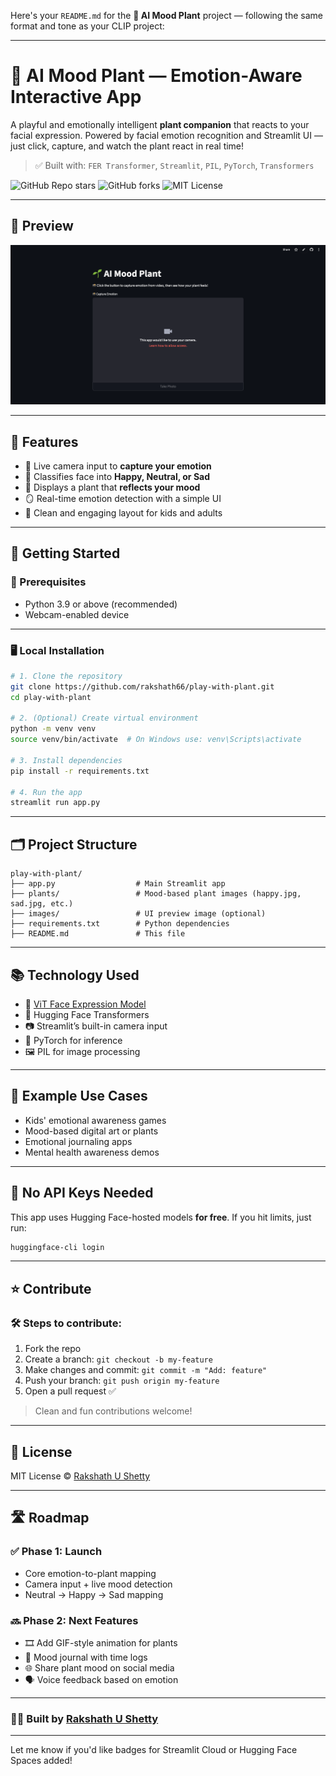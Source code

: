 Here's your `README.md` for the **🌱 AI Mood Plant** project — following the same format and tone as your CLIP project:

---

# 🌱 AI Mood Plant — Emotion-Aware Interactive App

A playful and emotionally intelligent **plant companion** that reacts to your facial expression. Powered by facial emotion recognition and Streamlit UI — just click, capture, and watch the plant react in real time!

> ✅ Built with: `FER Transformer`, `Streamlit`, `PIL`, `PyTorch`, `Transformers`

![GitHub Repo stars](https://img.shields.io/github/stars/rakshath66/play-with-plant?style=social)
![GitHub forks](https://img.shields.io/github/forks/rakshath66/play-with-plant?style=social)
![MIT License](https://img.shieHlds.io/github/license/rakshath66/play-with-plant)

---

## 🌿 Preview

![image](images/ui.png)

---

## 🧠 Features

* 📸 Live camera input to **capture your emotion**
* 🧠 Classifies face into **Happy, Neutral, or Sad**
* 🌱 Displays a plant that **reflects your mood**
* 🪞 Real-time emotion detection with a simple UI
* 🎨 Clean and engaging layout for kids and adults

---

## 🚀 Getting Started

### 🔧 Prerequisites

* Python 3.9 or above (recommended)
* Webcam-enabled device

---

### 🖥️ Local Installation

```bash
# 1. Clone the repository
git clone https://github.com/rakshath66/play-with-plant.git
cd play-with-plant

# 2. (Optional) Create virtual environment
python -m venv venv
source venv/bin/activate  # On Windows use: venv\Scripts\activate

# 3. Install dependencies
pip install -r requirements.txt

# 4. Run the app
streamlit run app.py
```

---

## 🗂️ Project Structure

```
play-with-plant/
├── app.py                  # Main Streamlit app
├── plants/                 # Mood-based plant images (happy.jpg, sad.jpg, etc.)
├── images/                 # UI preview image (optional)
├── requirements.txt        # Python dependencies
├── README.md               # This file
```

---

## 📚 Technology Used

* 🤗 [ViT Face Expression Model](https://huggingface.co/trpakov/vit-face-expression)
* 🧠 Hugging Face Transformers
* 📷 Streamlit’s built-in camera input
* 🧮 PyTorch for inference
* 🖼️ PIL for image processing

---

## 🌈 Example Use Cases

* Kids' emotional awareness games
* Mood-based digital art or plants
* Emotional journaling apps
* Mental health awareness demos

---

## 🔐 No API Keys Needed

This app uses Hugging Face-hosted models **for free**.
If you hit limits, just run:

```bash
huggingface-cli login
```

---

## ⭐ Contribute

### 🛠 Steps to contribute:

1. Fork the repo
2. Create a branch: `git checkout -b my-feature`
3. Make changes and commit: `git commit -m "Add: feature"`
4. Push your branch: `git push origin my-feature`
5. Open a pull request ✅

> Clean and fun contributions welcome!

---

## 📃 License

MIT License © [Rakshath U Shetty](https://github.com/rakshath66)

---

## 🛣️ Roadmap

### ✅ Phase 1: Launch

* Core emotion-to-plant mapping
* Camera input + live mood detection
* Neutral → Happy → Sad mapping

### 🔜 Phase 2: Next Features

* 🎞️ Add GIF-style animation for plants
* 🧠 Mood journal with time logs
* 🌐 Share plant mood on social media
* 🗣️ Voice feedback based on emotion

---

### 👨‍💻 Built by [Rakshath U Shetty](https://www.linkedin.com/in/rakshathushetty/)

---

Let me know if you'd like badges for Streamlit Cloud or Hugging Face Spaces added!
